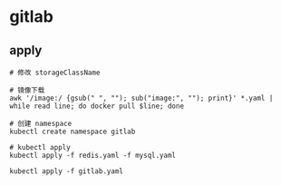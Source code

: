# gitlab

## apply

```shell
# 修改 storageClassName

```

```shell
# 镜像下载
awk '/image:/ {gsub(" ", ""); sub("image:", ""); print}' *.yaml | while read line; do docker pull $line; done
```

```shell
# 创建 namespace
kubectl create namespace gitlab
```

```shell
# kubectl apply
kubectl apply -f redis.yaml -f mysql.yaml

kubectl apply -f gitlab.yaml
```

